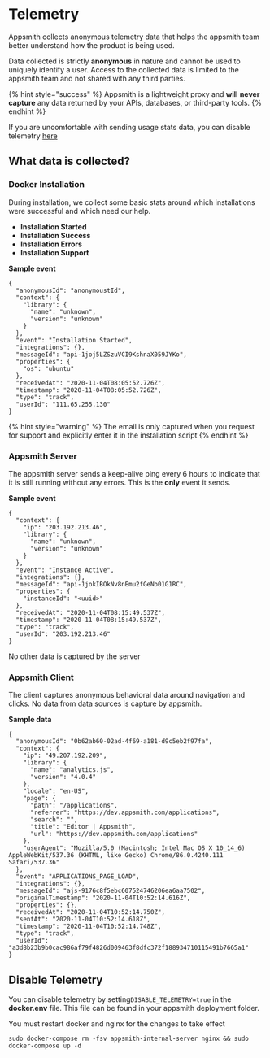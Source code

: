 # Telemetry

Appsmith collects anonymous telemetry data that helps the appsmith team better understand how the product is being used.

Data collected is strictly **anonymous** in nature and cannot be used to uniquely identify a user. Access to the collected data is limited to the appsmith team and not shared with any third parties.

{% hint style="success" %}
Appsmith is a lightweight proxy and **will** **never capture** any data returned by your APIs, databases, or third-party tools. 
{% endhint %}

If you are uncomfortable with sending usage stats data, you can disable telemetry [here](telemetry.md#disable-telemetry)

## What data is collected?

### Docker Installation

During installation, we collect some basic stats around which installations were successful and which need our help.

* **Installation Started**
* **Installation Success**
* **Installation Errors**
* **Installation Support**

**Sample event**

```text
{
  "anonymousId": "anonymoustId",
  "context": {
    "library": {
      "name": "unknown",
      "version": "unknown"
    }
  },
  "event": "Installation Started",
  "integrations": {},
  "messageId": "api-1joj5LZSzuVCI9KshnaX059JYKo",
  "properties": {
    "os": "ubuntu"
  },
  "receivedAt": "2020-11-04T08:05:52.726Z",
  "timestamp": "2020-11-04T08:05:52.726Z",
  "type": "track",
  "userId": "111.65.255.130"
}
```

{% hint style="warning" %}
The email is only captured when you request for support and explicitly enter it in the installation script
{% endhint %}

### Appsmith Server

The appsmith server sends a keep-alive ping every 6 hours to indicate that it is still running without any errors. This is the **only** event it sends.

**Sample event**

```text
{
  "context": {
    "ip": "203.192.213.46",
    "library": {
      "name": "unknown",
      "version": "unknown"
    }
  },
  "event": "Instance Active",
  "integrations": {},
  "messageId": "api-1jokIBOkNv8nEmu2fGeNb01G1RC",
  "properties": {
    "instanceId": "<uuid>"
  },
  "receivedAt": "2020-11-04T08:15:49.537Z",
  "timestamp": "2020-11-04T08:15:49.537Z",
  "type": "track",
  "userId": "203.192.213.46"
}
```

No other data is captured by the server 

### Appsmith Client

The client captures anonymous behavioral data around navigation and clicks. No data from data sources is capture by appsmith.

**Sample data**

```text
{
  "anonymousId": "0b62ab60-02ad-4f69-a181-d9c5eb2f97fa",
  "context": {
    "ip": "49.207.192.209",
    "library": {
      "name": "analytics.js",
      "version": "4.0.4"
    },
    "locale": "en-US",
    "page": {
      "path": "/applications",
      "referrer": "https://dev.appsmith.com/applications",
      "search": "",
      "title": "Editor | Appsmith",
      "url": "https://dev.appsmith.com/applications"
    },
    "userAgent": "Mozilla/5.0 (Macintosh; Intel Mac OS X 10_14_6) AppleWebKit/537.36 (KHTML, like Gecko) Chrome/86.0.4240.111 Safari/537.36"
  },
  "event": "APPLICATIONS_PAGE_LOAD",
  "integrations": {},
  "messageId": "ajs-9176c8f5ebc607524746206ea6aa7502",
  "originalTimestamp": "2020-11-04T10:52:14.616Z",
  "properties": {},
  "receivedAt": "2020-11-04T10:52:14.750Z",
  "sentAt": "2020-11-04T10:52:14.618Z",
  "timestamp": "2020-11-04T10:52:14.748Z",
  "type": "track",
  "userId": "a3d8b23b9b0cac986af79f4826d009463f8dfc372f188934710115491b7665a1"
}
```

## Disable Telemetry

You can disable telemetry by setting`DISABLE_TELEMETRY=true` in the **docker.env** file. This file can be found in your appsmith deployment folder. 

You must restart docker and nginx for the changes to take effect

```text
sudo docker-compose rm -fsv appsmith-internal-server nginx && sudo docker-compose up -d
```

